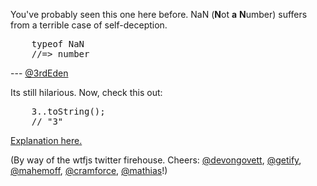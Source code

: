 You've probably seen this one here before. NaN (**N**ot **a** **N**umber) suffers from a terrible case of self-deception.

<pre lang="javascript">
    typeof NaN
    //=> number
</pre>


--- [@3rdEden](http://twitter.com/3rdEden)

Its still hilarious. Now, check this out:

<pre lang="javascript">
    3..toString();
    // "3"
</pre>

[Explanation here.](http://stackoverflow.com/questions/1995113/strangest-language-feature/3297392#3297392)

(By way of the wtfjs twitter firehouse. Cheers: [@devongovett](http://twitter.com/devongovett), [@getify](http://twitter.com/getify), [@mahemoff](http://twitter.com/mahemoff), [@cramforce](http://twitter.com/cramforce), [@mathias](http://twitter.com/mathias)!)
